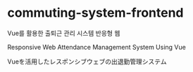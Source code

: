 # commuting-system-frontend


Vue를 활용한 출퇴근 관리 시스템 반응형 웹

Responsive Web Attendance Management System Using Vue

Vueを活用したレスポンシブウェブの出退勤管理システム
